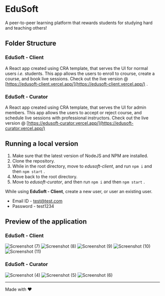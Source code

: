 # EduSoft

A peer-to-peer learning platform that rewards students for studying hard and teaching others!

## Folder Structure

### EduSoft - Client
A React app created using CRA template, that serves the UI for normal users *i.e.* students. This app allows the users to enroll to crourse, create a course, and book live sessions.
Check out the live version @ [https://edusoft-client.vercel.app/](https://edusoft-client.vercel.app/) .

### EduSoft - Curator
A React app created using CRA template, that serves the UI for admin members. This app allows the users to accept or reject course, and schedule live sessions with professional instructors.
Check out the live version @ [https://edusoft-curator.vercel.app/](https://edusoft-curator.vercel.app/)

## Running a local version

1. Make sure that the latest version of NodeJS and NPM are installed.
2. Clone the repository.
3. While in the root directory, move to *edusoft-client*, and run `npm i` and then `npm start` .
4. Move back to the root directory.
5. Move to *edusoft-curator*, and then run `npm i` and then `npm start` .

While using **EduSoft - Client**, create a new user, or user an existing user.
* Email ID - test@test.com
* Password - test1234

## Preview of the application

### EduSoft - Client
![Screenshot (7)](https://user-images.githubusercontent.com/36294722/143088948-9c530709-8d59-41bf-b67a-c0dd02818393.png)
![Screenshot (8)](https://user-images.githubusercontent.com/36294722/143088952-1dc48bc9-a0df-4827-b70c-bcfdf6696bce.png)
![Screenshot (9)](https://user-images.githubusercontent.com/36294722/143088954-e13f09b2-872a-40ce-b248-1c389e8f1ecb.png)
![Screenshot (10)](https://user-images.githubusercontent.com/36294722/143088955-4f77dcf5-217c-46bb-97e3-1ebea40b028d.png)
![Screenshot (11)](https://user-images.githubusercontent.com/36294722/143088957-f361da5b-7721-4b75-a129-f3aad55a4fe4.png)

### EduSoft - Curator
![Screenshot (4)](https://user-images.githubusercontent.com/36294722/143088826-60ad4194-8666-47f1-9afc-df1a00ee97b3.png)
![Screenshot (5)](https://user-images.githubusercontent.com/36294722/143088831-0fec08a2-56bd-42ae-ab49-53f7b51710d2.png)
![Screenshot (6)](https://user-images.githubusercontent.com/36294722/143088834-4a76bf05-f98b-4395-a736-2061b61572fd.png)

---
Made with ❤️
